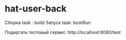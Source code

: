 # hat-user-back

Сборка task : build
Запуск task: bootRun

Подергать тестовый сервис: http://localhost:8080/test